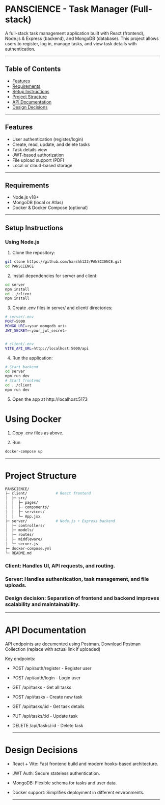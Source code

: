 # PANSCIENCE - Task Manager (Full-stack)

A full-stack task management application built with React (frontend), Node.js & Express (backend), and MongoDB (database). This project allows users to register, log in, manage tasks, and view task details with authentication.

---

## Table of Contents
- [Features](#features)
- [Requirements](#requirements)
- [Setup Instructions](#setup-instructions)
- [Project Structure](#project-structure)
- [API Documentation](#api-documentation)
- [Design Decisions](#design-decisions)

---

## Features
- User authentication (register/login)
- Create, read, update, and delete tasks
- Task details view
- JWT-based authorization
- File upload support (PDF)
- Local or cloud-based storage

---

## Requirements
- Node.js v18+
- MongoDB (local or Atlas)
- Docker & Docker Compose (optional)

---

## Setup Instructions

### Using Node.js
1. Clone the repository:
```bash
git clone https://github.com/harshh122/PANSCIENCE.git
cd PANSCIENCE
```
   
2. Install dependencies for server and client:
```bash
cd server
npm install
cd ../client
npm install
```


3. Create .env files in server/ and client/ directories:
```bash
# server/.env
PORT=5000
MONGO_URI=<your_mongodb_uri>
JWT_SECRET=<your_jwt_secret>


# client/.env
VITE_API_URL=http://localhost:5000/api
```


4. Run the application:
```bash
# Start backend
cd server
npm run dev
# Start frontend
cd ../client
npm run dev
```


5. Open the app at http://localhost:5173

# Using Docker

1. Copy .env files as above.

2. Run:
```bash
docker-compose up
```
---
# Project Structure
```bash
PANSCIENCE/
├─ client/             # React frontend
│  ├─ src/
│  │  ├─ pages/
│  │  ├─ components/
│  │  ├─ services/
│  │  └─ App.jsx
├─ server/             # Node.js + Express backend
│  ├─ controllers/
│  ├─ models/
│  ├─ routes/
│  ├─ middleware/
│  └─ server.js
├─ docker-compose.yml
└─ README.md
```
### Client: Handles UI, API requests, and routing.

### Server: Handles authentication, task management, and file uploads.

### Design decision: Separation of frontend and backend improves scalability and maintainability.
---
# API Documentation

API endpoints are documented using Postman.
Download Postman Collection
 (replace with actual link if uploaded)

Key endpoints:

- POST /api/auth/register - Register user

- POST /api/auth/login - Login user

- GET /api/tasks - Get all tasks

- POST /api/tasks - Create new task

- GET /api/tasks/:id - Get task details

- PUT /api/tasks/:id - Update task

- DELETE /api/tasks/:id - Delete task

  ---
 # Design Decisions

- React + Vite: Fast frontend build and modern hooks-based architecture.

- JWT Auth: Secure stateless authentication.

- MongoDB: Flexible schema for tasks and user data.

- Docker support: Simplifies deployment in different environments.

  ---
  
  



